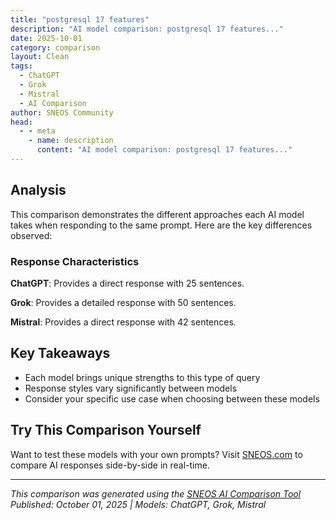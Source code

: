 ```yaml
---
title: "postgresql 17 features"
description: "AI model comparison: postgresql 17 features..."
date: 2025-10-01
category: comparison
layout: Clean
tags:
  - ChatGPT
  - Grok
  - Mistral
  - AI Comparison
author: SNEOS Community
head:
  - - meta
    - name: description
      content: "AI model comparison: postgresql 17 features..."
---
```


<ChatComparison
  title="postgresql 17 features"
  prompt="postgresql 17 features"
  :responses='{
    "ChatGPT": "PostgreSQL 17, released in 2024, introduces several new features and improvements aimed at enhancing performance, security, and usability. Here are some of the key features in PostgreSQL 17:\n\n1. **Advanced Query Parallelism Enhancements**  \n   PostgreSQL 17 improves parallel query execution, allowing more types of queries to benefit from parallelism, resulting in faster query processing.\n\n2. **Improved Logical Replication**  \n   Enhancements to logical replication include better conflict handling, support for row filtering and column lists, and improved replication performance.\n\n3. **Incremental Sort**  \n   PostgreSQL 17 introduces incremental sort, which optimizes sorting for queries with already partially sorted input, reducing sorting overhead.\n\n4. **Security and Authentication Improvements**  \n   New authentication methods and tighter security defaults help protect PostgreSQL instances from unauthorized access.\n\n5. **Enhanced JSON and JSONB Functions**  \n   Additional functions and operators for JSON and JSONB data types improve flexibility and efficiency when working with JSON data.\n\n6. **Better Performance on Partitioned Tables**  \n   Optimizations for partition pruning and query planning on partitioned tables reduce query planning time and improve execution speed.\n\n7. **Server-Side Compression Support**  \n   PostgreSQL 17 adds new compression options for TOAST data, improving storage efficiency.\n\n8. **Improved Monitoring and Logging**  \n   New statistics views and logging features help DBAs monitor server performance and diagnose issues more effectively.\n\n9. **Expanded SQL/JSON Standard Compliance**  \n   Additional support for SQL/JSON path expressions and predicates enhances PostgreSQL\u0027s JSON querying capabilities.\n\n10. **Enhanced Data Type Support**  \n    Improved support for various data types, including better handling of multirange types and interval types.\n\nThese features collectively make PostgreSQL 17 a robust and efficient release, continuing PostgreSQL\u0027s tradition of reliability and advanced database capabilities.\n\nFor detailed information and a complete list of features, you can refer to the official PostgreSQL 17 release notes at: https://www.postgresql.org/docs/17/release-17.html",
    "Grok": "PostgreSQL 17, which was released on October 10, 2024, introduces a range of new features and improvements aimed at enhancing performance, usability, and security. Below is a detailed overview of the key features and enhancements in PostgreSQL 17:\n\n### 1. **Performance Improvements**\n   - **Improved Incremental Sort**: PostgreSQL 17 enhances the performance of incremental sorts, which can speed up queries with \u0060ORDER BY\u0060 clauses, especially when used in combination with other operations like joins or aggregations.\n   - **Optimized In-Memory Operations**: Improvements to in-memory processing for large datasets and more efficient memory management for queries, leading to faster execution times.\n   - **Enhanced Parallel Query Execution**: Better parallel query performance with improved resource allocation and reduced contention for large-scale workloads.\n   - **Better B-tree Index Performance**: Optimizations in B-tree index handling reduce overhead during index creation and updates, particularly for write-heavy workloads.\n   - **Temporary File Handling**: Reduced I/O for temporary files during large sorts and hash joins, improving overall query performance.\n\n### 2. **Developer and Usability Features**\n   - **JSON Improvements with JSON_TABLE**: PostgreSQL 17 introduces support for the \u0060JSON_TABLE\u0060 function, which makes it easier to query JSON data as if it were a relational table. This aligns with SQL standards and improves JSON handling for developers.\n   - **Simplified Collation Management**: The ability to copy collations from existing databases during database creation, via the \u0060CREATE DATABASE ... LOCALE_PROVIDER\u0060 and related options, simplifies locale handling.\n   - **Enhanced Regular Expressions**: Support for negative lookbehind and lookahead assertions in regular expressions, providing more powerful string matching capabilities.\n   - **Improved \u0060EXPLAIN\u0060 Output**: The \u0060EXPLAIN\u0060 command now provides more detailed information about query plans, including memory usage and parallel worker activity, helping developers optimize queries more effectively.\n\n### 3. **Security Enhancements**\n   - **Improved Password Management**: PostgreSQL 17 introduces a new \u0060ALTER ROLE ... PASSWORD VALID UNTIL\u0060 clause to set password expiration dates, enhancing security policies for user accounts.\n   - **Support for Modern Encryption Standards**: Updated support for TLS 1.3 and stronger cipher suites, aligning with modern security standards for encrypted connections.\n   - **Restrict Privilege Escalation**: New restrictions to prevent privilege escalation through untrusted schemas or functions, improving database security.\n\n### 4. **Replication and High Availability**\n   - **Logical Replication Enhancements**: Significant improvements to logical replication, including support for parallel application of large transactions, which reduces apply lag and improves throughput.\n   - **Failover Slots**: Introduction of failover slots, allowing logical replication slots to be preserved during failover scenarios, ensuring minimal disruption in high-availability setups.\n   - **Improved Recovery Performance**: Faster recovery times with optimized crash recovery processes, reducing downtime after unexpected shutdowns.\n\n### 5. **Administration and Monitoring**\n   - **New \u0060pg_stat_checkpointer\u0060 View**: Provides detailed statistics about checkpointer activity, helping administrators monitor and tune checkpoint performance.\n   - **Enhanced Vacuuming**: Improvements to \u0060VACUUM\u0060 and autovacuum processes, including better handling of index maintenance to minimize performance impact during operation.\n   - **Better Logging for Long-Running Queries**: New logging options to track long-running queries or transactions more effectively, aiding in performance troubleshooting.\n   - **Improved \u0060pg_upgrade\u0060**: Faster upgrades with better handling of large databases and fewer manual steps required during the upgrade process.\n\n### 6. **Storage and Resource Management**\n   - **Reduced WAL Overhead**: Optimizations to Write-Ahead Logging (WAL) reduce the amount of WAL data written for certain operations, improving performance for write-intensive workloads.\n   - **Better Control of Shared Buffers**: Introduction of new configuration parameters and tools to fine-tune shared buffer usage, helping optimize memory allocation for specific workloads.\n   - **Improved Handling of TOAST Data**: More efficient storage and retrieval of large objects and TOASTed data, reducing overhead for tables with large columns.\n\n### 7. **Compatibility and Standards**\n   - **SQL Standard Compliance**: PostgreSQL 17 continues to improve compliance with SQL standards, particularly with the addition of features like \u0060JSON_TABLE\u0060 and enhancements to existing SQL constructs.\n   - **Better Support for Extensions**: Improved compatibility and performance for popular extensions like PostGIS and TimescaleDB, ensuring seamless integration with specialized functionality.\n\n### 8. **Miscellaneous**\n   - **Improved ICU Collations**: Better support for International Components for Unicode (ICU) collations, including version-specific ICU support to avoid compatibility issues during upgrades.\n   - **New Built-in Extensions**: Addition of new built-in extensions and updates to existing ones, providing more out-of-the-box functionality for users.\n   - **Documentation Improvements**: Enhanced documentation with more examples and clearer explanations of advanced features.\n\n### Summary\nPostgreSQL 17 builds on the robustness of previous versions with a strong focus on performance optimization, enhanced security, and improved developer experience. Key highlights include advancements in JSON handling, logical replication, query performance, and administrative tools, making it a significant upgrade for database administrators and developers alike.\n\nFor more detailed information, you can refer to the official PostgreSQL 17 release notes on the PostgreSQL website (https://www.postgresql.org/docs/17/release-17.html).",
    "Mistral": "As of my last update in October 2023, PostgreSQL 17 has not been released, so I cannot provide specific details about its features. However, I can give you an overview of the typical process for new PostgreSQL releases and some general areas where new features might be expected based on past trends.\n\n### Typical Process for New PostgreSQL Releases\n1. **Community Contributions**: PostgreSQL is an open-source project, and many of its features come from community contributions. Developers from around the world submit patches and improvements.\n2. **Development Cycle**: The development cycle for a new major version typically involves several stages, including planning, development, testing, and stabilization.\n3. **Feature Freeze**: At some point, a feature freeze is implemented, after which no new features are accepted, and the focus shifts to stabilization and bug fixing.\n4. **Beta and Release Candidates**: Several beta versions and release candidates are usually published to gather feedback and ensure stability.\n5. **Final Release**: The final release is made available after thorough testing and stabilization.\n\n### General Areas for New Features\nBased on past releases, new features in PostgreSQL often focus on the following areas:\n\n1. **Performance Improvements**: Enhancements to query execution, indexing, and storage to improve overall performance.\n2. **Security**: New security features, such as enhanced authentication methods, encryption, and auditing capabilities.\n3. **SQL Compliance**: Improvements in SQL standard compliance and support for new SQL features.\n4. **Administration Tools**: Enhanced tools for database administration, monitoring, and management.\n5. **Data Types and Functions**: New data types, functions, and operators to support more complex data models and queries.\n6. **Partitioning**: Improvements in table partitioning to handle large datasets more efficiently.\n7. **Replication and High Availability**: Enhancements to replication, clustering, and high availability features.\n8. **JSON and XML Support**: Improvements in handling JSON and XML data, including new functions and indexing capabilities.\n9. **Parallelism**: Enhanced support for parallel query execution to leverage multi-core processors.\n10. **Extensions and Plugins**: New extensions and plugins to extend PostgreSQL\u0027s functionality.\n\n### Staying Updated\nTo stay updated on the latest features and improvements in PostgreSQL 17, you can:\n\n1. **Follow the Official PostgreSQL Website**: The official website often publishes news and updates about upcoming releases.\n2. **Join the PostgreSQL Mailing Lists**: Subscribe to the PostgreSQL mailing lists to get insights directly from the developers and community.\n3. **Check the PostgreSQL Git Repository**: The source code repository on GitHub or other platforms can provide early access to new features and changes.\n4. **Attend PostgreSQL Conferences and Meetups**: These events often feature talks and discussions about upcoming features and improvements.\n\nFor the most accurate and up-to-date information, you should refer to the official PostgreSQL documentation and community resources."
  }'
  published-date="19:54"
/>

## Analysis

This comparison demonstrates the different approaches each AI model takes when responding to the same prompt. Here are the key differences observed:

### Response Characteristics

**ChatGPT**: Provides a direct response with 25 sentences. 

**Grok**: Provides a detailed response with 50 sentences. 

**Mistral**: Provides a direct response with 42 sentences. 

## Key Takeaways

- Each model brings unique strengths to this type of query
- Response styles vary significantly between models
- Consider your specific use case when choosing between these models

## Try This Comparison Yourself

Want to test these models with your own prompts? Visit [SNEOS.com](https://sneos.com) to compare AI responses side-by-side in real-time.

---

*This comparison was generated using the [SNEOS AI Comparison Tool](https://sneos.com)*
*Published: October 01, 2025 | Models: ChatGPT, Grok, Mistral*
